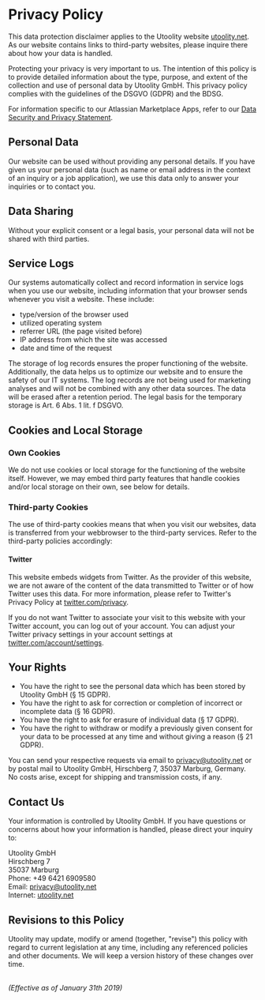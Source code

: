 ﻿# Privacy Policy

This data protection disclaimer applies to the Utoolity website [utoolity.net](https://utoolity.net). As our website contains links to third-party websites, please inquire there about how your data is handled.

Protecting your privacy is very important to us. The intention of this policy is to provide detailed information about the type, purpose, and extent of the collection and use of personal data by Utoolity GmbH. This privacy policy complies with the guidelines of the DSGVO (GDPR) and the BDSG.

For information specific to our Atlassian Marketplace Apps, refer to our [Data Security and Privacy Statement](/trust/data-security-and-privacy).

## Personal Data

Our website can be used without providing any personal details. If you have given us your personal data (such as name or email address in the context of an inquiry or a job application), we use this data only to answer your inquiries or to contact you.

## Data Sharing

Without your explicit consent or a legal basis, your personal data will not be shared with third parties.

## Service Logs

Our systems automatically collect and record information in service logs when you use our website, including information that your browser sends whenever you visit a website. These include:

* type/version of the browser used
* utilized operating system
* referrer URL (the page visited before)
* IP address from which the site was accessed
* date and time of the request

The storage of log records ensures the proper functioning of the website. Additionally, the data helps us to optimize our website and to ensure the safety of our IT systems. The log records are not being used for marketing analyses and will not be combined with any other data sources. The data will be erased after a retention period. The legal basis for the temporary storage is Art. 6 Abs. 1 lit. f DSGVO.

## Cookies and Local Storage

### Own Cookies

We do not use cookies or local storage for the functioning of the website itself. However, we may embed third party features that handle cookies and/or local storage on their own, see below for details.

### Third-party Cookies

The use of third-party cookies means that when you visit our websites, data is transferred from your webbrowser to the third-party services. Refer to the third-party policies accordingly:

#### Twitter

This website embeds widgets from Twitter. As the provider of this website, we are not aware of the content of the data transmitted to Twitter or of how Twitter uses this data. For more information, please refer to Twitter's Privacy Policy at [twitter.com/privacy](https://twitter.com/privacy).

If you do not want Twitter to associate your visit to this website with your Twitter account, you can log out of your  account. You can adjust your Twitter privacy settings in your account settings at [twitter.com/account/settings](https://twitter.com/account/settings).

## Your Rights

* You have the right to see the personal data which has been stored by Utoolity GmbH (§ 15 GDPR).
* You have the right to ask for correction or completion of incorrect or incomplete data (§ 16 GDPR).
* You have the right to ask for erasure of individual data (§ 17 GDPR).
* You have the right to withdraw or modify a previously given consent for your data to be processed at any time and without giving a reason (§ 21 GDPR).

You can send your respective requests via email to <privacy@utoolity.net> or by postal mail to Utoolity GmbH, Hirschberg 7, 35037 Marburg, Germany. No costs arise, except for shipping and transmission costs, if any.

## Contact Us

Your information is controlled by Utoolity GmbH. If you have questions or concerns about how your information is handled, please direct your inquiry to:

Utoolity GmbH
<br>Hirschberg 7
<br>35037 Marburg
<br>Phone: +49 6421 6909580
<br>Email: <privacy@utoolity.net>
<br>Internet: [utoolity.net](https://utoolity.net)

## Revisions to this Policy

Utoolity may update, modify or amend (together, "revise") this policy with regard to current legislation at any time, including any referenced policies and other documents. We will keep a version history of these changes over time.

<br>*(Effective as of January 31th 2019)*
